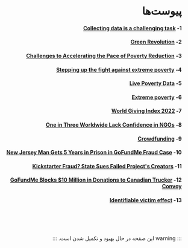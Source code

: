 <div dir="rtl" markdown="1">

# پیوست‌ها

#### 1- [Collecting data is a challenging task](https://www.lisdatacenter.org/newsletter/nl-2021-19-im-2/)

#### 2- [Green Revolution](https://en.wikipedia.org/wiki/Green_Revolution#cite_note-8)

#### 3- [Challenges to Accelerating the Pace of Poverty Reduction](<https://www.un.org/en/un-chronicle/challenges-accelerating-pace-poverty-reduction#:~:text=According%20to%20the%20latest,and%202019%20(Figure%201).>)

#### 4- [Stepping up the fight against extreme poverty](https://blogs.worldbank.org/developmenttalk/stepping-fight-against-extreme-poverty)

#### 5- [Live Poverty Data](https://worldpoverty.io/headline)

#### 6- [Extreme poverty](https://en.wikipedia.org/wiki/Extreme_poverty)

#### 7- [World Giving Index 2022](https://www.cafonline.org/docs/default-source/about-us-research/cafworldgivingindex2021_report_web2_100621.pdf)

#### 8- [One in Three Worldwide Lack Confidence in NGOs](https://news.gallup.com/opinion/gallup/258230/one-three-worldwide-lack-confidence-ngos.aspx)

#### 9- [Crowdfunding](https://en.wikipedia.org/wiki/Crowdfunding)

#### 10- [New Jersey Man Gets 5 Years in Prison in GoFundMe Fraud Case](https://www.nytimes.com/2022/08/07/nyregion/gofundme-scam-mark-damico-sentenced.html)

#### 11- [Kickstarter Fraud? State Sues Failed Project's Creators](https://www.nbcnews.com/tech/internet/kickstarter-fraud-state-sues-failed-projects-creators-n95951)

#### 12- [GoFundMe Blocks $10 Million in Donations to Canadian Trucker Convoy](https://www.nationalreview.com/news/gofundme-blocks-10-million-in-donations-to-canadian-trucker-convoy/)

#### 13- [Identifiable victim effect](https://en.wikipedia.org/wiki/Identifiable_victim_effect)

<br />
<br />
<br />

::: warning
این صفحه در حال بهبود و تکمیل شدن است.
:::

</div>
